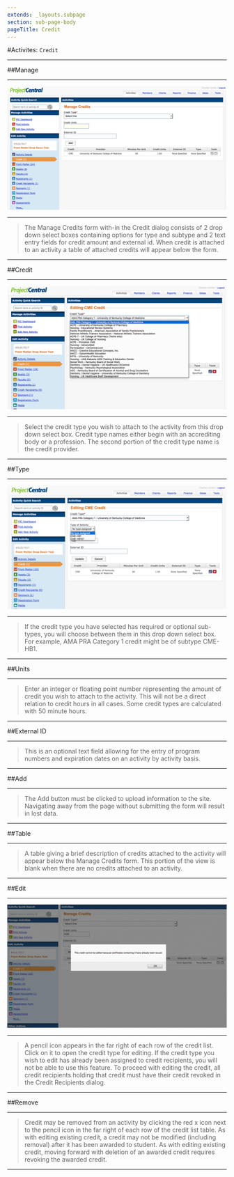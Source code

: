 ```yaml
---
extends: _layouts.subpage
section: sub-page-body
pageTitle: Credit
---
```


#Activites: `Credit`

---

##Manage

---

![Image of Credit](../img/credit/ManageCredits.png)

---

>The Manage Credits form with-in the Credit dialog consists of 2 drop down
> select boxes containing options for type and subtype and 2 text entry fields
> for credit amount and external id. When credit is attached to an activity a
> table of attached credits will appear below the form.

---

##Credit

---

![Image of Credit Type](../img/credit/CreditType.png)

---

>Select the credit type you wish to attach to the activity from this drop down
> select box. Credit type names either begin with an accrediting body or a
> profession. The second portion of the credit type name is the credit provider.

---

##Type

---

![Image of Credit Type](../img/credit/TypeOfActivity.png)

---

>If the credit type you have selected has required or optional sub-types, you
> will choose between them in this drop down select box. For example,
> AMA PRA Category 1 credit might be of subtype CME-HB1.

---

##Units


---

>Enter an integer or floating point number representing the amount of credit you
> wish to attach to the activity. This will not be a direct relation to credit
> hours in all cases. Some credit types are calculated with 50 minute hours.

---

##External ID

---

>This is an optional text field allowing for the entry of program numbers and
> expiration dates on an activity by activity basis.

---

##Add

---

>The Add button must be clicked to upload information to the site. Navigating
> away from the page without submitting the form will result in lost data.

---

##Table

---

>A table giving a brief description of credits attached to the activity will
> appear below the Manage Credits form. This portion of the view is blank
> when there are no credits attached to an activity.

---

##Edit

---

![Image of Credit Type](../img/credit/EditCredit.png)

---

>A pencil icon appears in the far right of each row of the credit list.
> Click on it to open the credit type for editing. If the credit type
> you wish to edit has already been assigned to credit recipients, you
> will not be able to use this feature. To proceed with editing the
> credit, all credit recipients holding that credit must have their
> credit revoked in the Credit Recipients dialog.

---

##Remove

---

>Credit may be removed from an activity by clicking the red x icon next to the
> pencil icon in the far right of each row of the credit list table. As with
> editing existing credit, a credit may not be modified (including removal)
> after it has been awarded to student. As with editing existing credit, moving
> forward with deletion of an awarded credit requires revoking the awarded
> credit.

---